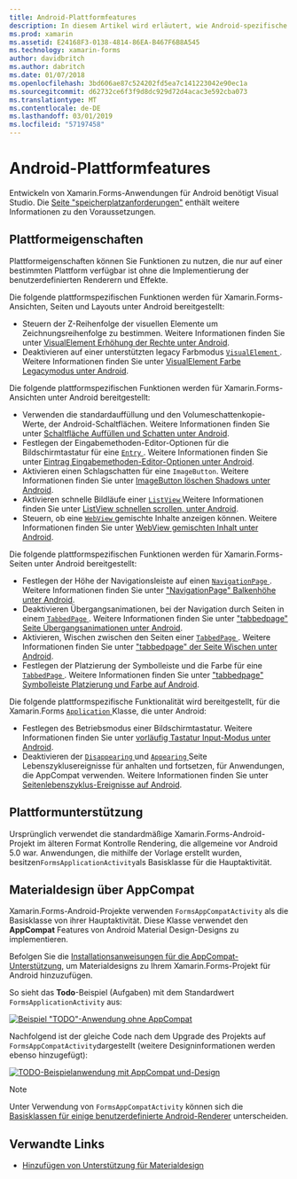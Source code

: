 ```yaml
---
title: Android-Plattformfeatures
description: In diesem Artikel wird erläutert, wie Android-spezifische Funktionen zu Xamarin.Forms-Anwendungen hinzufügen.
ms.prod: xamarin
ms.assetid: E24168F3-0138-4814-86EA-B467F6B8A545
ms.technology: xamarin-forms
author: davidbritch
ms.author: dabritch
ms.date: 01/07/2018
ms.openlocfilehash: 3bd606ae87c524202fd5ea7c141223042e90ec1a
ms.sourcegitcommit: d62732ce6f3f9d8dc929d72d4acac3e592cba073
ms.translationtype: MT
ms.contentlocale: de-DE
ms.lasthandoff: 03/01/2019
ms.locfileid: "57197458"
---
```

# <a name="android-platform-features"></a>Android-Plattformfeatures

Entwickeln von Xamarin.Forms-Anwendungen für Android benötigt Visual Studio. Die [Seite "speicherplatzanforderungen"](~/get-started/requirements.md) enthält weitere Informationen zu den Voraussetzungen.

## <a name="platform-specifics"></a>Plattformeigenschaften

Plattformeigenschaften können Sie Funktionen zu nutzen, die nur auf einer bestimmten Plattform verfügbar ist ohne die Implementierung der benutzerdefinierten Renderern und Effekte.

Die folgende plattformspezifischen Funktionen werden für Xamarin.Forms-Ansichten, Seiten und Layouts unter Android bereitgestellt:

- Steuern der Z-Reihenfolge der visuellen Elemente um Zeichnungsreihenfolge zu bestimmen. Weitere Informationen finden Sie unter [VisualElement Erhöhung der Rechte unter Android](visualelement-elevation.md).
- Deaktivieren auf einer unterstützten legacy Farbmodus [ `VisualElement` ](xref:Xamarin.Forms.VisualElement). Weitere Informationen finden Sie unter [VisualElement Farbe Legacymodus unter Android](legacy-color-mode.md).

Die folgende plattformspezifischen Funktionen werden für Xamarin.Forms-Ansichten unter Android bereitgestellt:

- Verwenden die standardauffüllung und den Volumeschattenkopie-Werte, der Android-Schaltflächen. Weitere Informationen finden Sie unter [Schaltfläche Auffüllen und Schatten unter Android](button-padding-shadow.md).
- Festlegen der Eingabemethoden-Editor-Optionen für die Bildschirmtastatur für eine [ `Entry` ](xref:Xamarin.Forms.Entry). Weitere Informationen finden Sie unter [Eintrag Eingabemethoden-Editor-Optionen unter Android](entry-ime-options.md).
- Aktivieren einen Schlagschatten für eine `ImageButton`. Weitere Informationen finden Sie unter [ImageButton löschen Shadows unter Android](imagebutton-drop-shadow.md).
- Aktivieren schnelle Bildläufe einer [ `ListView` ](xref:Xamarin.Forms.ListView) Weitere Informationen finden Sie unter [ListView schnellen scrollen, unter Android](listview-fast-scrolling.md).
- Steuern, ob eine [ `WebView` ](xref:Xamarin.Forms.WebView) gemischte Inhalte anzeigen können. Weitere Informationen finden Sie unter [WebView gemischten Inhalt unter Android](webview-mixed-content.md).

Die folgende plattformspezifischen Funktionen werden für Xamarin.Forms-Seiten unter Android bereitgestellt:

- Festlegen der Höhe der Navigationsleiste auf einen [ `NavigationPage` ](xref:Xamarin.Forms.NavigationPage). Weitere Informationen finden Sie unter ["NavigationPage" Balkenhöhe unter Android](navigationpage-bar-height.md).
- Deaktivieren Übergangsanimationen, bei der Navigation durch Seiten in einem [ `TabbedPage` ](xref:Xamarin.Forms.TabbedPage). Weitere Informationen finden Sie unter ["tabbedpage" Seite Übergangsanimationen unter Android](tabbedpage-transition-animations.md).
- Aktivieren, Wischen zwischen den Seiten einer [ `TabbedPage` ](xref:Xamarin.Forms.TabbedPage). Weitere Informationen finden Sie unter ["tabbedpage" der Seite Wischen unter Android](tabbedpage-page-swiping.md).
- Festlegen der Platzierung der Symbolleiste und die Farbe für eine [ `TabbedPage` ](xref:Xamarin.Forms.TabbedPage). Weitere Informationen finden Sie unter ["tabbedpage" Symbolleiste Platzierung und Farbe auf Android](tabbedpage-toolbar-placement-color.md).

Die folgende plattformspezifische Funktionalität wird bereitgestellt, für die Xamarin.Forms [ `Application` ](xref:Xamarin.Forms.Application) Klasse, die unter Android:

- Festlegen des Betriebsmodus einer Bildschirmtastatur. Weitere Informationen finden Sie unter [vorläufig Tastatur Input-Modus unter Android](soft-keyboard-input-mode.md).
- Deaktivieren der [ `Disappearing` ](xref:Xamarin.Forms.Page.Appearing) und [ `Appearing` ](xref:Xamarin.Forms.Page.Appearing) Seite Lebenszyklusereignisse für anhalten und fortsetzen, für Anwendungen, die AppCompat verwenden. Weitere Informationen finden Sie unter [Seitenlebenszyklus-Ereignisse auf Android](page-lifecycle-events.md).

## <a name="platform-support"></a>Plattformunterstützung

Ursprünglich verwendet die standardmäßige Xamarin.Forms-Android-Projekt im älteren Format Kontrolle Rendering, die allgemeine vor Android 5.0 war. Anwendungen, die mithilfe der Vorlage erstellt wurden, besitzen`FormsApplicationActivity`als Basisklasse für die Hauptaktivität.

## <a name="material-design-via-appcompat"></a>Materialdesign über AppCompat

Xamarin.Forms-Android-Projekte verwenden `FormsAppCompatActivity` als die Basisklasse von ihrer Hauptaktivität. Diese Klasse verwendet den **AppCompat** Features von Android Material Design-Designs zu implementieren.

Befolgen Sie die [Installationsanweisungen für die AppCompat-Unterstützung](appcompat-material-design.md), um Materialdesigns zu Ihrem Xamarin.Forms-Projekt für Android hinzuzufügen.

So sieht das **Todo**-Beispiel (Aufgaben) mit dem Standardwert `FormsApplicationActivity` aus:

[![](images/before-appcompat-sml.png "Beispiel \"TODO\"-Anwendung ohne AppCompat")](images/before-appcompat.png#lightbox "Todo-Beispielanwendung ohne AppCompat")

Nachfolgend ist der gleiche Code nach dem Upgrade des Projekts auf `FormsAppCompatActivity`dargestellt (weitere Designinformationen werden ebenso hinzugefügt):

[![](images/post-appcompat-sml.png "TODO-Beispielanwendung mit AppCompat und-Design")](images/post-appcompat.png#lightbox "Todo-Beispielanwendung mit AppCompat und-Design")

> [!NOTE]
> Unter Verwendung von `FormsAppCompatActivity` können sich die [Basisklassen für einige benutzerdefinierte Android-Renderer](~/xamarin-forms/app-fundamentals/custom-renderer/renderers.md) unterscheiden.

## <a name="related-links"></a>Verwandte Links

- [Hinzufügen von Unterstützung für Materialdesign](appcompat-material-design.md)

